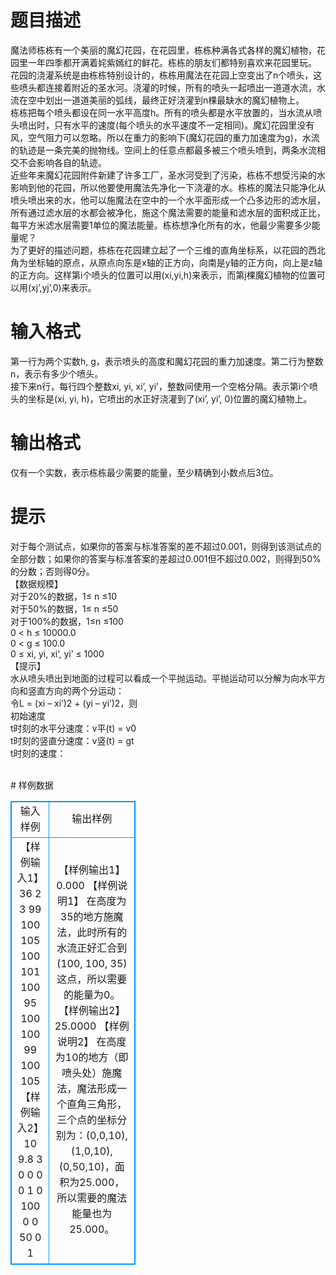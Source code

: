 # 

 
 # 题目描述 
<p>
魔法师栋栋有一个美丽的魔幻花园，在花园里，栋栋种满各式各样的魔幻植物，花园里一年四季都开满着姹紫嫣红的鲜花。栋栋的朋友们都特别喜欢来花园里玩。<br>花园的浇灌系统是由栋栋特别设计的，栋栋用魔法在花园上空变出了n个喷头，这些喷头都连接着附近的圣水河。浇灌的时候，所有的喷头一起喷出一道道水流，水流在空中划出一道道美丽的弧线，最终正好浇灌到n棵最缺水的魔幻植物上。<br>栋栋把每个喷头都设在同一水平高度h。所有的喷头都是水平放置的，当水流从喷头喷出时，只有水平的速度(每个喷头的水平速度不一定相同)。魔幻花园里没有风，空气阻力可以忽略。所以在重力的影响下(魔幻花园的重力加速度为g)，水流的轨迹是一条完美的抛物线。空间上的任意点都最多被三个喷头喷到，两条水流相交不会影响各自的轨迹。<br>近些年来魔幻花园附件新建了许多工厂，圣水河受到了污染，栋栋不想受污染的水影响到他的花园，所以他要使用魔法先净化一下浇灌的水。栋栋的魔法只能净化从喷头喷出来的水，他可以施魔法在空中的一个水平面形成一个凸多边形的滤水层，所有通过滤水层的水都会被净化，施这个魔法需要的能量和滤水层的面积成正比，每平方米滤水层需要1单位的魔法能量。栋栋想净化所有的水，他最少需要多少能量呢？<br>为了更好的描述问题，栋栋在花园建立起了一个三维的直角坐标系，以花园的西北角为坐标轴的原点，从原点向东是x轴的正方向，向南是y轴的正方向，向上是z轴的正方向。这样第i个喷头的位置可以用(xi,yi,h)来表示，而第j棵魔幻植物的位置可以用(xj’,yj’,0)来表示。</p> 

 
 # 输入格式 
<p>
第一行为两个实数h, g，表示喷头的高度和魔幻花园的重力加速度。第二行为整数n，表示有多少个喷头。<br>接下来n行，每行四个整数xi, yi, xi’, yi’，整数间使用一个空格分隔。表示第i个喷头的坐标是(xi, yi, h)，它喷出的水正好浇灌到了(xi’, yi’, 0)位置的魔幻植物上。<br></p> 

 
 # 输出格式 
<p>
仅有一个实数，表示栋栋最少需要的能量，至少精确到小数点后3位。<br></p> 

 
 # 提示 
<p>
对于每个测试点，如果你的答案与标准答案的差不超过0.001，则得到该测试点的全部分数；如果你的答案与标准答案的差超过0.001但不超过0.002，则得到50%的分数；否则得0分。<br>【数据规模】<br>对于20%的数据，1≤ n ≤10<br>对于50%的数据，1≤ n ≤50<br>对于100%的数据，1≤n ≤100<br>0 < h ≤ 10000.0<br>0 < g ≤ 100.0<br>0 ≤ xi, yi, xi’, yi’ ≤ 1000<br>【提示】<br>水从喷头喷出到地面的过程可以看成一个平抛运动。平抛运动可以分解为向水平方向和竖直方向的两个分运动：<br>令L = (xi – xi’)2 + (yi – yi’)2，则<br>初始速度 <br>t时刻的水平分速度：v平(t) = v0<br>t时刻的竖直分速度：v竖(t) = gt<br>t时刻的速度： <br><br></p> 
# 样例数据
<style>
        table,table tr th, table tr td { border:1px solid #0094ff; }
        table { width: 200px; min-height: 25px; line-height: 25px; text-align: center; border-collapse: collapse;}   
    </style>
<table>
	<tr>
		<td>输入样例</td>
		<td>输出样例</td>
	</tr>
<tr><td>【样例输入1】
36 2
3
99 100 105 100
101 100 95 100
100 99 100 105
【样例输入2】
10 9.8
3
0 0 0 0
1 0 100 0
0 50 0 1
</td><td>【样例输出1】
0.000
【样例说明1】
在高度为35的地方施魔法，此时所有的水流正好汇合到(100, 100, 35)这点，所以需要的能量为0。
【样例输出2】
25.0000
【样例说明2】
在高度为10的地方（即喷头处）施魔法，魔法形成一个直角三角形，三个点的坐标分别为：(0,0,10), (1,0,10), (0,50,10)，面积为25.000，所以需要的魔法能量也为25.000。</td></tr></table>
